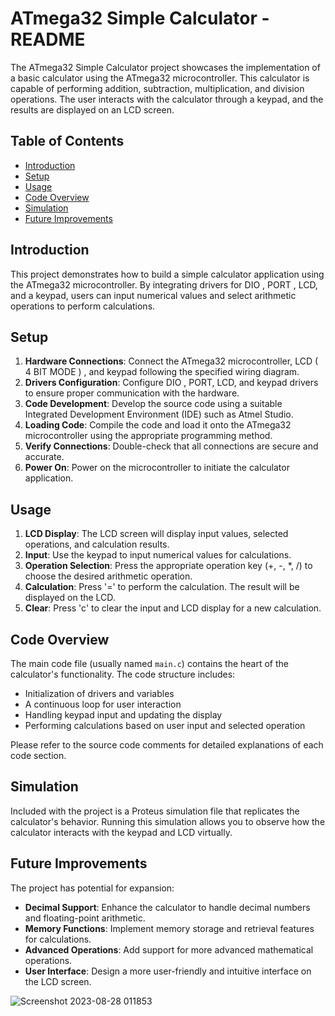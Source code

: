 # ATmega32 Simple Calculator - README

The ATmega32 Simple Calculator project showcases the implementation of a basic calculator using the ATmega32 microcontroller. This calculator is capable of performing addition, subtraction, multiplication, and division operations. The user interacts with the calculator through a keypad, and the results are displayed on an LCD screen.

## Table of Contents

- [Introduction](#introduction)
- [Setup](#setup)
- [Usage](#usage)
- [Code Overview](#code-overview)
- [Simulation](#simulation)
- [Future Improvements](#future-improvements)

## Introduction

This project demonstrates how to build a simple calculator application using the ATmega32 microcontroller. By integrating drivers for DIO , PORT , LCD, and a keypad, users can input numerical values and select arithmetic operations to perform calculations.

## Setup

1. **Hardware Connections**: Connect the ATmega32 microcontroller, LCD ( 4 BIT MODE ) , and keypad following the specified wiring diagram.
2. **Drivers Configuration**: Configure DIO , PORT, LCD, and keypad drivers to ensure proper communication with the hardware.
3. **Code Development**: Develop the source code using a suitable Integrated Development Environment (IDE) such as Atmel Studio.
4. **Loading Code**: Compile the code and load it onto the ATmega32 microcontroller using the appropriate programming method.
5. **Verify Connections**: Double-check that all connections are secure and accurate.
6. **Power On**: Power on the microcontroller to initiate the calculator application.

## Usage

1. **LCD Display**: The LCD screen will display input values, selected operations, and calculation results.
2. **Input**: Use the keypad to input numerical values for calculations.
3. **Operation Selection**: Press the appropriate operation key (+, -, *, /) to choose the desired arithmetic operation.
4. **Calculation**: Press '=' to perform the calculation. The result will be displayed on the LCD.
5. **Clear**: Press 'c' to clear the input and LCD display for a new calculation.

## Code Overview

The main code file (usually named `main.c`) contains the heart of the calculator's functionality. The code structure includes:

- Initialization of drivers and variables
- A continuous loop for user interaction
- Handling keypad input and updating the display
- Performing calculations based on user input and selected operation

Please refer to the source code comments for detailed explanations of each code section.

## Simulation

Included with the project is a Proteus simulation file that replicates the calculator's behavior. Running this simulation allows you to observe how the calculator interacts with the keypad and LCD virtually.

## Future Improvements

The project has potential for expansion:

- **Decimal Support**: Enhance the calculator to handle decimal numbers and floating-point arithmetic.
- **Memory Functions**: Implement memory storage and retrieval features for calculations.
- **Advanced Operations**: Add support for more advanced mathematical operations.
- **User Interface**: Design a more user-friendly and intuitive interface on the LCD screen.

![Screenshot 2023-08-28 011853](https://github.com/yousseeff322/Simple_Calculator/assets/119132407/5cceae1a-6042-4bba-83af-28ed63df5129)

